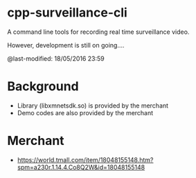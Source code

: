 # cpp-surveillance-cli

A command line tools for recording real time surveillance video.

However, development is still on going....

@last-modified: 18/05/2016 23:59

# Background

- Library (libxmnetsdk.so) is provided by the merchant
- Demo codes are also provided by the merchant

# Merchant

* https://world.tmall.com/item/18048155148.htm?spm=a230r.1.14.4.Co8Q2W&id=18048155148
